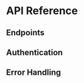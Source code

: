 <!--
IMPORTANT: The MCP client must fill in the content for each section below!
1. Write concise content for each section
2. Do not leave any sections empty
3. Use your analysis to create accurate content
4. If relevant, use AWS Diagram MCP Server to generate AWS architecture diagram in README.md
5. If relevant, use AWS Diagram MCP Server to generate data flow chart in BACKEND.md
-->

# API Reference

<!-- MCP Client: General API documentation -->

## Endpoints

<!-- MCP Client: Document all available API endpoints, including HTTP methods, URL paths, required parameters, request/response formats, and example requests/responses. Group endpoints logically by resource or function. -->

## Authentication

<!-- MCP Client: Explain authentication mechanisms -->

## Error Handling

<!-- MCP Client: Document all possible error codes, their meanings, and how to handle each one. Include HTTP status codes where applicable and provide example error responses. -->

